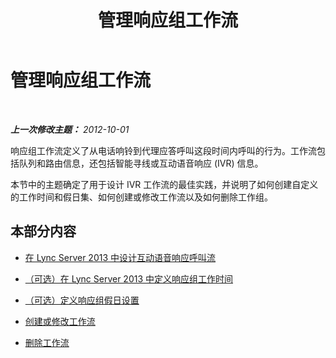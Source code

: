 ﻿---
title: 管理响应组工作流
TOCTitle: 管理响应组工作流
ms:assetid: 42cfccdd-2844-4875-b4e3-813e1df15f08
ms:mtpsurl: https://technet.microsoft.com/zh-cn/library/Gg520986(v=OCS.15)
ms:contentKeyID: 49312674
ms.date: 05/19/2016
mtps_version: v=OCS.15
ms.translationtype: HT
---

# 管理响应组工作流

 

_**上一次修改主题：** 2012-10-01_

响应组工作流定义了从电话响铃到代理应答呼叫这段时间内呼叫的行为。工作流包括队列和路由信息，还包括智能寻线或互动语音响应 (IVR) 信息。

本节中的主题确定了用于设计 IVR 工作流的最佳实践，并说明了如何创建自定义的工作时间和假日集、如何创建或修改工作流以及如何删除工作组。

## 本部分内容

  - [在 Lync Server 2013 中设计互动语音响应呼叫流](lync-server-2013-design-interactive-voice-response-call-flows.md)

  - [（可选）在 Lync Server 2013 中定义响应组工作时间](lync-server-2013-optional-define-response-group-business-hours.md)

  - [（可选）定义响应组假日设置](lync-server-2013-optional-define-response-group-holiday-sets.md)

  - [创建或修改工作流](lync-server-2013-create-or-modify-a-workflow.md)

  - [删除工作流](lync-server-2013-delete-a-workflow.md)

